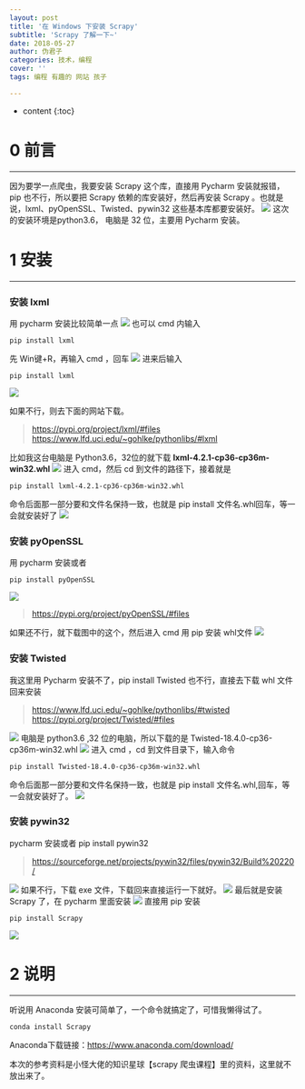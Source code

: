 ```yaml
---
layout: post
title: '在 Windows 下安装 Scrapy'
subtitle: 'Scrapy 了解一下~'
date: 2018-05-27
author: 伪君子
categories: 技术，编程
cover: ''
tags: 编程 有趣的 网站 孩子

---
```


* content
{:toc}
#  0  前言

***

因为要学一点爬虫，我要安装 Scrapy 这个库，直接用 Pycharm 安装就报错， pip 也不行，所以要把 Scrapy 依赖的库安装好，然后再安装 Scrapy 。也就是说，lxml、pyOpenSSL、Twisted、pywin32 这些基本库都要安装好。
![](https://upload-images.jianshu.io/upload_images/2989110-da7da32849320884.png?imageMogr2/auto-orient/strip%7CimageView2/2/w/1240)
这次的安装环境是python3.6， 电脑是 32 位，主要用 Pycharm 安装。
#  1  安装

***

###  安装 lxml
用 pycharm 安装比较简单一点
![](https://upload-images.jianshu.io/upload_images/2989110-a5b7cc59bf45f1a2.png?imageMogr2/auto-orient/strip%7CimageView2/2/w/1240)
也可以 cmd 内输入  
```
pip install lxml
```

先 Win键+R，再输入 cmd ，回车
![](https://upload-images.jianshu.io/upload_images/2989110-f1a6ed1b8e6eb323.png?imageMogr2/auto-orient/strip%7CimageView2/2/w/1240)
进来后输入 
```
pip install lxml
```

![](https://upload-images.jianshu.io/upload_images/2989110-dc4fd9fde090f009.png?imageMogr2/auto-orient/strip%7CimageView2/2/w/1240)

如果不行，则去下面的网站下载。
>https://pypi.org/project/lxml/#files
>https://www.lfd.uci.edu/~gohlke/pythonlibs/#lxml

比如我这台电脑是 Python3.6，32位的就下载 **lxml-4.2.1-cp36-cp36m-win32.whl**
![](https://upload-images.jianshu.io/upload_images/2989110-0af9db77e53dea2e.png?imageMogr2/auto-orient/strip%7CimageView2/2/w/1240)
进入 cmd，然后 cd 到文件的路径下，接着就是 
```
pip install lxml-4.2.1-cp36-cp36m-win32.whl
```
命令后面那一部分要和文件名保持一致，也就是 pip install 文件名.whl回车，等一会就安装好了
![](https://upload-images.jianshu.io/upload_images/2989110-0afcf74fd9798752.png?imageMogr2/auto-orient/strip%7CimageView2/2/w/1240)

###  安装 pyOpenSSL
用 pycharm 安装或者 
```
pip install pyOpenSSL
```
![](https://upload-images.jianshu.io/upload_images/2989110-615ca94a9c4fa06e.png?imageMogr2/auto-orient/strip%7CimageView2/2/w/1240)
>https://pypi.org/project/pyOpenSSL/#files

如果还不行，就下载图中的这个，然后进入 cmd 用 pip 安装 whl文件
![](https://upload-images.jianshu.io/upload_images/2989110-9b350150935e0032.png?imageMogr2/auto-orient/strip%7CimageView2/2/w/1240)

###  安装 Twisted
我这里用 Pycharm 安装不了，pip install Twisted 也不行，直接去下载 whl 文件回来安装
>https://www.lfd.uci.edu/~gohlke/pythonlibs/#twisted
>https://pypi.org/project/Twisted/#files

![](https://upload-images.jianshu.io/upload_images/2989110-62b238a836ff2052.png?imageMogr2/auto-orient/strip%7CimageView2/2/w/1240)
电脑是 python3.6 ,32 位的电脑，所以下载的是 Twisted-18.4.0-cp36-cp36m-win32.whl
![](https://upload-images.jianshu.io/upload_images/2989110-0a59b9bf72afc001.png?imageMogr2/auto-orient/strip%7CimageView2/2/w/1240)
进入 cmd ，cd 到文件目录下，输入命令 
```
pip install Twisted-18.4.0-cp36-cp36m-win32.whl
```
命令后面那一部分要和文件名保持一致，也就是 pip install 文件名.whl,回车，等一会就安装好了。
![](https://upload-images.jianshu.io/upload_images/2989110-9fc893f112f44535.png?imageMogr2/auto-orient/strip%7CimageView2/2/w/1240)

###  安装 pywin32
pycharm 安装或者 pip install pywin32
>https://sourceforge.net/projects/pywin32/files/pywin32/Build%20220/

![](https://upload-images.jianshu.io/upload_images/2989110-f4c3162206975039.png?imageMogr2/auto-orient/strip%7CimageView2/2/w/1240)
如果不行，下载 exe 文件，下载回来直接运行一下就好。
![](https://upload-images.jianshu.io/upload_images/2989110-6675c34333c3b25f.png?imageMogr2/auto-orient/strip%7CimageView2/2/w/1240)
最后就是安装 Scrapy 了，在 pycharm 里面安装
![](https://upload-images.jianshu.io/upload_images/2989110-03fdd539a024746f.png?imageMogr2/auto-orient/strip%7CimageView2/2/w/1240)
直接用 pip 安装

```
pip install Scrapy
```

![](https://upload-images.jianshu.io/upload_images/2989110-0302b021563b4ce5.png?imageMogr2/auto-orient/strip%7CimageView2/2/w/1240)
# 2 说明

***

听说用 Anaconda 安装可简单了，一个命令就搞定了，可惜我懒得试了。

```
conda install Scrapy
```

Anaconda下载链接：https://www.anaconda.com/download/

本次的参考资料是小怪大佬的知识星球【scrapy 爬虫课程】里的资料，这里就不放出来了。
